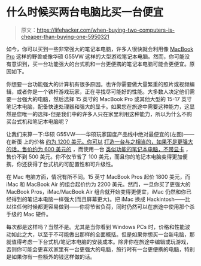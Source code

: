 # 什么时候买两台电脑比买一台便宜

> 原文：<https://lifehacker.com/when-buying-two-computers-is-cheaper-than-buying-one-5950321>

如今，你可以买到一些非常强大的笔记本电脑，许多人很快就会利用像 [MacBook Pro](http://store.apple.com/us/browse/home/shop_mac/family/macbook_pro) 这样的野兽或像华硕 G55VW 这样的大型游戏笔记本电脑。然而，你可能没有意识到，买一台功能强大的台式机和一台更便携的笔记本电脑可能会更便宜。原因如下。



你想要一台功能强大的计算机有很多原因。也许你需要做大量繁重的照片或视频编辑，或者你是一个铁杆游戏玩家，正在寻找尽可能好的性能。大多数人决定他们需要一台强大的电脑，然后选择 15 英寸的 MacBook Pro 或其他大型的 15-17 英寸笔记本电脑，配备快速处理器和强大的显卡。如果您在旅途中需要这种能力，这显然是您唯一的选择-但是我们中的许多人只在家里利用这种能力，所以为什么不购买台式机和笔记本电脑呢？

让我们来算一下:华硕 G55VW——华硕玩家国度产品线中绝对最便宜的(左图)——在新蛋 上的价格 [约为 1200 美元。你可以](http://www.newegg.com/Product/Product.aspx?Item=N82E16834230404) [打造一台与之相当的，如果不是更强大的话，售价约为 600 美元的](http://lifehacker.com/the-best-pcs-you-can-build-for-300-600-and-1200-5840963) ，而使用一台 [类似功能的笔记本电脑，不带显卡](http://www.newegg.com/Product/Product.aspx?Item=N82E16834246497) ，售价不到 500 美元。你不仅节省了 100 美元，而且你的笔记本电脑变得更加便携，你还获得了台式机的可配置性和可升级性。

在 Mac 电脑方面，情况有所不同。15 英寸 MacBook Pros 起价 1800 美元，而 iMac 和 MacBook Air 的组合起价约为 2200 美元。然而，一旦你买了更强大的 MacBook Pros，iMac/MacBook Air 组合就开始变得更便宜，iMac 仍然和你已经得到的笔记本电脑一样强大(而且屏幕更大)。把 iMac 换成 Hackintosh——比以往任何时候都更容易做到——你将节省负荷，同时仍然可以在旅途中使用那个杀手级的 Mac 硬件。

每次都是这样吗？当然不是。尤其是当你看到 Windows PCs 时，价格和性能波动如此之大，以至于不可能做出那样的全面概括。但是如果你想买一台新电脑，那就值得考虑一下台式机/笔记本电脑的安装成本。除非你在旅途中编辑或玩游戏，否则你可能会更喜欢家里有一台更强大的电脑，旅行时有一台更便携的电脑，特别是如果你有一些额外的钱这样做的话。